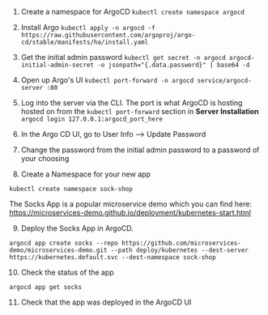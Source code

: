 1. Create a namespace for ArgoCD
`kubectl create namespace argocd`

2. Install Argo
`kubectl apply -n argocd -f https://raw.githubusercontent.com/argoproj/argo-cd/stable/manifests/ha/install.yaml`

3. Get the initial admin password
`kubectl get secret -n argocd argocd-initial-admin-secret -o jsonpath="{.data.password}" | base64 -d`

4. Open up Argo's UI
`kubectl port-forward -n argocd service/argocd-server :80`

5. Log into the server via the CLI. The port is what ArgoCD is hosting hosted on from the `kubectl port-forward` section in **Server Installation**
`argocd login 127.0.0.1:argocd_port_here`

6. In the Argo CD UI, go to User Info --> Update Password

7. Change the password from the initial admin password to a password of your choosing

8. Create a Namespace for your new app
```
kubectl create namespace sock-shop
```

The Socks App is a popular microservice demo which you can find here: https://microservices-demo.github.io/deployment/kubernetes-start.html

9. Deploy the Socks App in ArgoCD.
```
argocd app create socks --repo https://github.com/microservices-demo/microservices-demo.git --path deploy/kubernetes --dest-server https://kubernetes.default.svc --dest-namespace sock-shop
```

10. Check the status of the app
```
argocd app get socks
```

11. Check that the app was deployed in the ArgoCD UI
